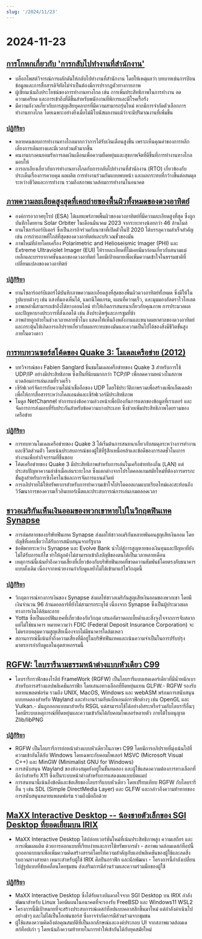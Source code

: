 ```yaml
---
slug: '/2024/11/23'
---
```


# 2024-11-23

## [การโกหกเกี่ยวกับ 'การกลับไปทำงานที่สำนักงาน'](https://blog.avas.space/rto/)

- บล็อกโพสต์วิจารณ์การผลักดันให้กลับไปทำงานที่สำนักงาน โดยให้เหตุผลว่า บทบาทเช่นการป้อนข้อมูลและการสื่อสารดิจิทัลไม่จำเป็นต้องมีการปรากฏตัวทางกายภาพ
- ผู้เขียนเน้นถึงประโยชน์ของการทำงานทางไกล เช่น การเพิ่มประสิทธิภาพในการทำงาน ลดความเครียด และการเข้าถึงที่ดีขึ้นสำหรับพนักงานที่พิการและมีโรคเรื้อรัง
- มีความกังวลเกี่ยวกับการสูญเสียบุคลากรที่มีความสามารถรุ่นใหม่ หากมีการจำกัดตัวเลือกการทำงานทางไกล โดยเฉพาะอย่างยิ่งเมื่อไม่มีโบนัสผลงานแม้ว่าจะมีปริมาณงานที่เพิ่มขึ้น

### [ปฏิกิริยา](https://news.ycombinator.com/item?id=42221623)

- หลายคนชอบการทำงานทางไกลมากกว่าการได้รับเงินเดือนสูงขึ้น เพราะเห็นคุณค่าของการหลีกเลี่ยงการเดินทางและมีเวลาส่วนตัวมากขึ้น
- คนงานบางคนยอมรับการลดเงินเดือนเพื่อความยืดหยุ่นและสุขภาพจิตที่ดีขึ้นที่การทำงานทางไกลมอบให้
- การถกเถียงเกี่ยวกับการทำงานทางไกลกับการกลับไปทำงานที่สำนักงาน (RTO) เกี่ยวข้องกับประเด็นเรื่องการควบคุม ผลผลิต การทำงานร่วมกันแบบพบหน้า และผลกระทบที่กว้างขึ้นต่อสมดุลระหว่างชีวิตและการทำงาน รวมถึงสภาพแวดล้อมการทำงานในอนาคต

## [ภาพความละเอียดสูงสุดที่เคยถ่ายของพื้นผิวทั้งหมดของดวงอาทิตย์](https://www.smithsonianmag.com/smart-news/check-out-the-highest-resolution-images-ever-captured-of-the-suns-entire-surface-180985518/)

- องค์การอวกาศยุโรป (ESA) ได้เผยแพร่ภาพพื้นผิวของดวงอาทิตย์ที่มีความละเอียดสูงที่สุด ซึ่งถูกบันทึกโดยยาน Solar Orbiter ในเดือนมีนาคม 2023 จากระยะทางน้อยกว่า 46 ล้านไมล์
- ยานโซลาร์ออร์บิเตอร์ ซึ่งเป็นภารกิจร่วมกับนาซาที่เปิดตัวในปี 2020 ได้บรรลุความสำเร็จสำคัญ เช่น การถ่ายภาพที่ใกล้ที่สุดของดวงอาทิตย์และบริเวณขั้วของมัน
- ภาพใหม่ที่ถ่ายโดยเครื่อง Polarimetric and Helioseismic Imager (PHI) และ Extreme Ultraviolet Imager (EUI) ให้รายละเอียดที่ไม่เคยมีมาก่อนเกี่ยวกับสนามแม่เหล็กและบรรยากาศชั้นนอกของดวงอาทิตย์ โดยมีเป้าหมายเพื่อเพิ่มความเข้าใจในธรรมชาติที่เปลี่ยนแปลงของดวงอาทิตย์

### [ปฏิกิริยา](https://news.ycombinator.com/item?id=42220155)

- ยานโซลาร์ออร์บิเตอร์ได้บันทึกภาพความละเอียดสูงที่สุดของพื้นผิวดวงอาทิตย์ทั้งหมด ซึ่งมีให้ในรูปแบบต่างๆ เช่น แสงที่มองเห็นได้, แมกนีโตแกรม, แผนที่ความเร็ว, และมุมมองอัลตราไวโอเลต
- ภาพเหล่านี้สามารถเข้าถึงได้ทางออนไลน์ ทำให้เกิดการสนทนาเกี่ยวกับคุณภาพ การประมวลผล และปัญหาบางประการที่สังเกตได้ เช่น สิ่งประดิษฐ์และการซูมที่ช้า
- ภาพถ่ายถูกถ่ายในช่วงเวลาหลายชั่วโมง แสดงให้เห็นถึงพลังงานและขนาดมหาศาลของดวงอาทิตย์ และกระตุ้นให้เกิดการอภิปรายเกี่ยวกับผลกระทบของมันและความเป็นไปได้ของสิ่งมีชีวิตขั้นสูงภายในดวงดาว

## [การทบทวนซอร์สโค้ดของ Quake 3: โมเดลเครือข่าย (2012)](https://fabiensanglard.net/quake3/network.php)

- บทวิจารณ์ของ Fabien Sanglard ชื่นชมโมเดลเครือข่ายของ Quake 3 สำหรับการใช้ UDP/IP อย่างมีประสิทธิภาพ ซึ่งเป็นที่นิยมมากกว่า TCP/IP เพื่อลดความหน่วงในสภาพแวดล้อมการเล่นเกมที่รวดเร็ว
- เซิร์ฟเวอร์จัดการกับความไม่น่าเชื่อถือของ UDP โดยใช้ประวัติภาพรวมเพื่อสร้างแพ็กเก็ตเดลต้า เพื่อให้การสื่อสารระหว่างไคลเอนต์และเซิร์ฟเวอร์มีประสิทธิภาพ
- โมดูล NetChannel ทำการแบ่งข้อความล่วงหน้าเพื่อป้องกันการแตกของข้อมูลที่เราเตอร์ และจัดการการส่งมอบที่รับประกันสำหรับข้อความบางประเภท ซึ่งช่วยเพิ่มประสิทธิภาพโดยรวมของเครือข่าย

### [ปฏิกิริยา](https://news.ycombinator.com/item?id=42218532)

- การทบทวนโมเดลเครือข่ายของ Quake 3 ได้เริ่มต้นการสนทนาเกี่ยวกับสมดุลระหว่างการทำงานและชีวิตส่วนตัว โดยเน้นประสบการณ์ของผู้ใช้ที่รู้สึกเหนื่อยล้าและข้อดีของการลดชั่วโมงการทำงานเพื่อทำกิจกรรมที่ชื่นชอบ
- โค้ดเครือข่ายของ Quake 3 มีประสิทธิภาพสำหรับการเล่นในเครือข่ายท้องถิ่น (LAN) แต่ประสบปัญหาความล่าช้าเมื่อเล่นระยะไกล ซึ่งแตกต่างจากโปรโตคอลเกมสมัยใหม่ที่ต้องการตรรกะขั้นสูงสำหรับการซิงโครไนซ์และการจัดการแบนด์วิดท์
- การอภิปรายได้ให้ทรัพยากรสำหรับการทำความเข้าใจโปรโตคอลเกมแบบเรียลไทม์และสะท้อนถึงวิวัฒนาการของความเร็วอินเทอร์เน็ตและประสบการณ์การเล่นเกมตลอดเวลา

## [ชาวอเมริกันเห็นเงินออมของพวกเขาหายไปในวิกฤตฟินเทค Synapse](https://www.cnbc.com/2024/11/22/synapse-bankruptcy-thousands-of-americans-see-their-savings-vanish.html)

- การล่มสลายของบริษัทฟินเทค Synapse ส่งผลให้ชาวอเมริกันหลายพันคนสูญเสียเงินออม โดยบัญชีที่เคยเชื่อว่าได้รับการสนับสนุนจากรัฐบาล
- ข้อพิพาทระหว่าง Synapse และ Evolve Bank นำไปสู่การสูญหายของเงินทุนและปัญหาที่ยังไม่ได้รับการแก้ไข ทำให้ลูกค้าไม่สามารถเข้าถึงบัญชีของตนได้เป็นเวลาหลายเดือน
- เหตุการณ์นี้เน้นย้ำถึงความเสี่ยงที่เกี่ยวข้องกับบริษัทฟินเทคที่ขาดความสัมพันธ์โดยตรงกับธนาคารแบบดั้งเดิม เนื่องจากหน่วยงานกำกับดูแลยังไม่ได้เข้ามาแก้ไขวิกฤตนี้

### [ปฏิกิริยา](https://news.ycombinator.com/item?id=42219407)

- วิกฤตการณ์ทางการเงินของ Synapse ส่งผลให้ชาวอเมริกันสูญเสียเงินออมของพวกเขา โดยมีเงินจำนวน 96 ล้านดอลลาร์ที่ยังไม่สามารถระบุได้ เนื่องจาก Synapse ซึ่งเป็นผู้ประมวลผลทางการเงินได้ล้มละลาย
- Yotta ซึ่งเป็นแอปฟินเทคที่เกี่ยวข้องกับวิกฤต เสนออัตราดอกเบี้ยต่ำและสิ่งจูงใจจากการจับสลาก แต่ไม่ใช่ธนาคาร หมายความว่า FDIC (Federal Deposit Insurance Corporation) จะไม่ครอบคลุมความสูญเสียเนื่องจากไม่มีธนาคารใดล้มเหลว
- สถานการณ์นี้เน้นย้ำถึงความเสี่ยงที่มีอยู่ในบริษัทฟินเทคและเน้นความจำเป็นในการปรับปรุงมาตรการกำกับดูแลในอุตสาหกรรมนี้

## [RGFW: ไลบรารีนามธรรมหน้าต่างแบบหัวเดียว C99](https://github.com/ColleagueRiley/RGFW)

- ไลบรารีกราฟิกของไรลีย์ FrameWork (RGFW) เป็นไลบรารีแบบเฮดเดอร์เดียวที่มีน้ำหนักเบาสำหรับการสร้างแอปพลิเคชันกราฟิก โดยเสนอทางเลือกที่ยืดหยุ่นแทน GLFW.- RGFW รองรับหลายแพลตฟอร์ม รวมถึง UNIX, MacOS, Windows และ webASM พร้อมการสนับสนุนแบบทดลองสำหรับ Wayland และทำงานร่วมกับแบ็กเอนด์กราฟิกต่างๆ เช่น OpenGL และ Vulkan.- มันถูกออกแบบมาสำหรับ RSGL แต่สามารถใช้ได้อย่างอิสระหรือร่วมกับไลบรารีอื่นๆ โดยมีระบบเหตุการณ์ที่ยืดหยุ่นและความเข้ากันได้กับคอมไพเลอร์หลายตัว ภายใต้ใบอนุญาต Zlib/libPNG

### [ปฏิกิริยา](https://news.ycombinator.com/item?id=42217535)

- RGFW เป็นไลบรารีการย่อหน้าต่างแบบหัวเดียวในภาษา C99 โดยมีการอภิปรายที่มุ่งเน้นไปที่ความเข้ากันได้กับ Windows โดยเฉพาะกับคอมไพเลอร์ MSVC (Microsoft Visual C++) และ MinGW (Minimalist GNU for Windows)
- การสนับสนุน Wayland ของห้องสมุดยังอยู่ในขั้นทดลอง และผู้ใช้แสดงความต้องการทางเลือกที่ดีกว่าสำหรับ X11 ซึ่งเป็นระบบหน้าต่างสำหรับการแสดงผลแบบบิตแมป
- การสนทนานี้เน้นถึงข้อดีและข้อเสียของไลบรารีแบบหัวเดียว โดยเปรียบเทียบ RGFW กับไลบรารีอื่น ๆ เช่น SDL (Simple DirectMedia Layer) และ GLFW และกล่าวถึงความท้าทายของการสนับสนุนหลายแพลตฟอร์ม รวมถึงมือถือด้วย

## [MaXX Interactive Desktop -- น้องชายตัวเล็กของ SGI Desktop ที่ยอดเยี่ยมบน IRIX](https://docs.maxxinteractive.com/)

- MaXX Interactive Desktop ได้ปล่อยเวอร์ชันใหม่ที่เน้นประสิทธิภาพสูง ความเสถียร และการเพิ่มผลผลิต ด้วยการออกแบบที่เรียบง่ายและการใช้ทรัพยากรต่ำ - สภาพแวดล้อมเดสก์ท็อปนี้ถูกออกแบบมาเพื่อเพิ่มความคิดสร้างสรรค์โดยให้ความสำคัญกับแอปพลิเคชันของผู้ใช้และลดสิ่งรบกวนทางสายตา เหมาะสำหรับผู้ใช้ IRIX ศิลปินกราฟิก และนักพัฒนา - โครงการนี้กำลังเปลี่ยนไปสู่รูปแบบที่ขับเคลื่อนโดยชุมชน ส่งเสริมการมีส่วนร่วมและความร่วมมือของผู้ใช้

### [ปฏิกิริยา](https://news.ycombinator.com/item?id=42218184)

- MaXX Interactive Desktop ซึ่งได้รับแรงบันดาลใจจาก SGI Desktop บน IRIX กำลังพัฒนาสำหรับ Linux โดยมีแผนในอนาคตที่จะรองรับ FreeBSD และ Windows11 WSL2
- โครงการนี้มีเป้าหมายที่จะสร้างประสบการณ์เดสก์ท็อปแบบคลาสสิกขึ้นมาใหม่ แต่กำลังดำเนินไปอย่างช้าๆ และไม่ได้เป็นโอเพ่นซอร์ส ซึ่งอาจจำกัดการมีส่วนร่วมจากชุมชน
- ผู้ใช้แสดงความคิดถึงต่อคุณสมบัติที่เป็นเอกลักษณ์และองค์ประกอบ UI จากสภาพแวดล้อมเดสก์ท็อปเก่า ๆ โดยเน้นถึงความท้าทายในการทำให้เข้ากันได้กับยุคสมัยใหม่

<head>
  <meta property="og:title" content="การโกหกเกี่ยวกับ 'การกลับไปทำงานที่สำนักงาน'" />
  <meta property="og:type" content="website" />
  <meta property="og:image" content="https://og.cho.sh/api/og/?title=%E0%B8%81%E0%B8%B2%E0%B8%A3%E0%B9%82%E0%B8%81%E0%B8%AB%E0%B8%81%E0%B9%80%E0%B8%81%E0%B8%B5%E0%B9%88%E0%B8%A2%E0%B8%A7%E0%B8%81%E0%B8%B1%E0%B8%9A%20'%E0%B8%81%E0%B8%B2%E0%B8%A3%E0%B8%81%E0%B8%A5%E0%B8%B1%E0%B8%9A%E0%B9%84%E0%B8%9B%E0%B8%97%E0%B8%B3%E0%B8%87%E0%B8%B2%E0%B8%99%E0%B8%97%E0%B8%B5%E0%B9%88%E0%B8%AA%E0%B8%B3%E0%B8%99%E0%B8%B1%E0%B8%81%E0%B8%87%E0%B8%B2%E0%B8%99'&subheading=%E0%B8%A7%E0%B8%B1%E0%B8%99%E0%B9%80%E0%B8%AA%E0%B8%B2%E0%B8%A3%E0%B9%8C%E0%B8%97%E0%B8%B5%E0%B9%88%2023%20%E0%B8%9E%E0%B8%A4%E0%B8%A8%E0%B8%88%E0%B8%B4%E0%B8%81%E0%B8%B2%E0%B8%A2%E0%B8%99%202567%3A%20%E0%B8%AA%E0%B8%A3%E0%B8%B8%E0%B8%9B%E0%B8%82%E0%B9%88%E0%B8%B2%E0%B8%A7%E0%B9%81%E0%B8%AE%E0%B9%87%E0%B8%81%E0%B9%80%E0%B8%81%E0%B8%AD%E0%B8%A3%E0%B9%8C" />
</head>
